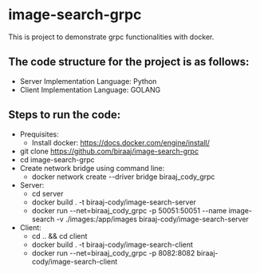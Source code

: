 # image-search-grpc
This is project to demonstrate grpc functionalities with docker.
## The code structure for the project is as follows:
- Server Implementation Language: Python
- Client Implementation Language: GOLANG

## Steps to run the code:
- Prequisites:
  - Install docker: https://docs.docker.com/engine/install/
- git clone https://github.com/biraaj/image-search-grpc
- cd image-search-grpc
- Create network bridge using command line:
  - docker network create --driver bridge biraaj_cody_grpc
- Server:
  - cd server
  - docker build . -t biraaj-cody/image-search-server
  - docker run --net=biraaj_cody_grpc -p 50051:50051 --name image-search -v ./images:/app/images biraaj-cody/image-search-server
- Client:
  - cd .. && cd client
  - docker build . -t biraaj-cody/image-search-client
  - docker run --net=biraaj_cody_grpc -p 8082:8082  biraaj-cody/image-search-client


